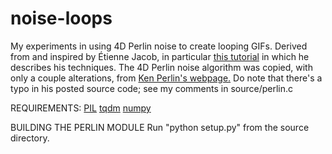 # noise-loops
My experiments in using 4D Perlin noise to create looping GIFs.
Derived from and inspired by Étienne Jacob, in particular [this tutorial](https://necessarydisorder.wordpress.com/2017/11/15/drawing-from-noise-and-then-making-animated-loopy-gifs-from-there/) in which he describes his techniques.
The 4D Perlin noise algorithm was copied, with only a couple alterations, from [Ken Perlin's webpage.](https://mrl.nyu.edu/~perlin/noise/ImprovedNoise4D.java) Do note that there's a typo in his posted source code; see my comments in source/perlin.c

REQUIREMENTS:
[PIL](https://pillow.readthedocs.io/en/stable/)
[tqdm](https://github.com/tqdm/tqdm)
[numpy](https://numpy.org/)

BUILDING THE PERLIN MODULE
Run "python setup.py" from the source directory.
